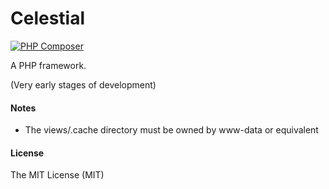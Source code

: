 # Celestial
[![PHP Composer](https://github.com/libra-php/constellation/actions/workflows/php.yml/badge.svg?branch=main)](https://github.com/libra-php/constellation/actions/workflows/php.yml)

A PHP framework.

(Very early stages of development)

#### Notes
- The views/.cache directory must be owned by www-data or equivalent


#### License
The MIT License (MIT)
